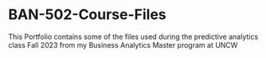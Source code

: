# BAN-502-Course-Files
This Portfolio contains some of the files used during the predictive analytics class Fall 2023 from my Business Analytics Master program at UNCW

